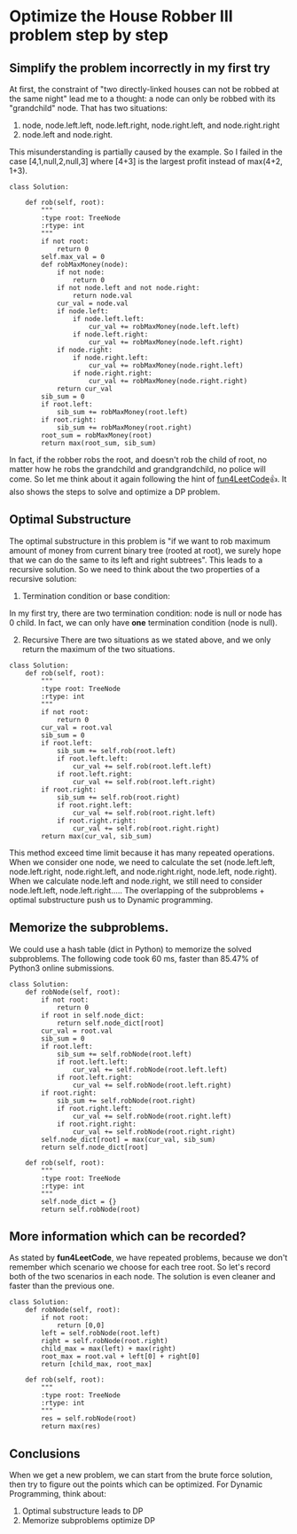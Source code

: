 # Optimize the House Robber III problem step by step

## Simplify the problem incorrectly in my first try

At first, the constraint of "two directly-linked houses can not be robbed at the same night" lead me to a thought: a node can only be robbed with its "grandchild" node. That has two situations:

1. node, node.left.left, node.left.right, node.right.left, and node.right.right
2. node.left and node.right.

This misunderstanding is partially caused by the example. So I failed in the case [4,1,null,2,null,3] where [4+3] is the largest profit instead of max(4+2, 1+3).

```python3
class Solution:

    def rob(self, root):
        """
        :type root: TreeNode
        :rtype: int
        """
        if not root:
            return 0
        self.max_val = 0
        def robMaxMoney(node):
            if not node:
                return 0
            if not node.left and not node.right:
                return node.val
            cur_val = node.val
            if node.left:
                if node.left.left:
                    cur_val += robMaxMoney(node.left.left)
                if node.left.right:
                    cur_val += robMaxMoney(node.left.right)
            if node.right:
                if node.right.left:
                    cur_val += robMaxMoney(node.right.left)
                if node.right.right:
                    cur_val += robMaxMoney(node.right.right)
            return cur_val
        sib_sum = 0
        if root.left:
            sib_sum += robMaxMoney(root.left)
        if root.right:
            sib_sum += robMaxMoney(root.right)
        root_sum = robMaxMoney(root)
        return max(root_sum, sib_sum)
```

In fact, if the robber robs the root, and doesn't rob the child of root, no matter how he robs the grandchild and grandgrandchild, no police will come. So let me think about it again following the hint of
[fun4LeetCode](https://leetcode.com/problems/house-robber-iii/discuss/79330/Step-by-step-tackling-of-the-problem):+1:. It also shows the steps to solve and optimize a DP problem.

## Optimal Substructure
The optimal substructure in this problem is "if we want to rob maximum amount of money from current binary tree (rooted at root), we surely hope that we can do the same to its left and right subtrees". This leads to a recursive solution. So we need to think about the two properties of a recursive solution:

1. Termination condition or base condition:

In my first try, there are two termination condition: node is null or node has 0 child. In fact, we can only have **one** termination condition (node is null).

2. Recursive
There are two situations as we stated above, and we only return the maximum of the two situations.

```python3
class Solution:
    def rob(self, root):
        """
        :type root: TreeNode
        :rtype: int
        """
        if not root:
            return 0
        cur_val = root.val
        sib_sum = 0
        if root.left:
            sib_sum += self.rob(root.left)
            if root.left.left:
                cur_val += self.rob(root.left.left)
            if root.left.right:
                cur_val += self.rob(root.left.right)
        if root.right:
            sib_sum += self.rob(root.right)
            if root.right.left:
                cur_val += self.rob(root.right.left)
            if root.right.right:
                cur_val += self.rob(root.right.right)
        return max(cur_val, sib_sum)
```
This method exceed time limit because it has many repeated operations. When we consider one node, we need to calculate the set (node.left.left, node.left.right, node.right.left, and node.right.right, node.left, node.right). When we calculate node.left and node.right, we still need to consider node.left.left, node.left.right..... The overlapping of the subproblems + optimal substructure push us to Dynamic programming.

## Memorize the subproblems.

We could use a hash table (dict in Python) to memorize the solved subproblems. The following code
took 60 ms, faster than 85.47% of Python3 online submissions.

```python3
class Solution:
    def robNode(self, root):
        if not root:
            return 0
        if root in self.node_dict:
            return self.node_dict[root]
        cur_val = root.val
        sib_sum = 0
        if root.left:
            sib_sum += self.robNode(root.left)
            if root.left.left:
                cur_val += self.robNode(root.left.left)
            if root.left.right:
                cur_val += self.robNode(root.left.right)
        if root.right:
            sib_sum += self.robNode(root.right)
            if root.right.left:
                cur_val += self.robNode(root.right.left)
            if root.right.right:
                cur_val += self.robNode(root.right.right)
        self.node_dict[root] = max(cur_val, sib_sum)
        return self.node_dict[root]

    def rob(self, root):
        """
        :type root: TreeNode
        :rtype: int
        """
        self.node_dict = {}
        return self.robNode(root)

```

## More information which can be recorded?

As stated by **fun4LeetCode**, we have repeated problems, because we don't remember which scenario we choose for each tree root. So let's record both of the two scenarios in each node. The solution is even cleaner and faster than the previous one.

```Python3
class Solution:
    def robNode(self, root):
        if not root:
            return [0,0]
        left = self.robNode(root.left)
        right = self.robNode(root.right)
        child_max = max(left) + max(right)
        root_max = root.val + left[0] + right[0]
        return [child_max, root_max]

    def rob(self, root):
        """
        :type root: TreeNode
        :rtype: int
        """
        res = self.robNode(root)
        return max(res)
```

## Conclusions
When we get a new problem, we can start from the brute force solution, then try to figure out the points which can be optimized. For Dynamic Programming, think about:

1. Optimal substructure leads to DP
2. Memorize subproblems optimize DP

